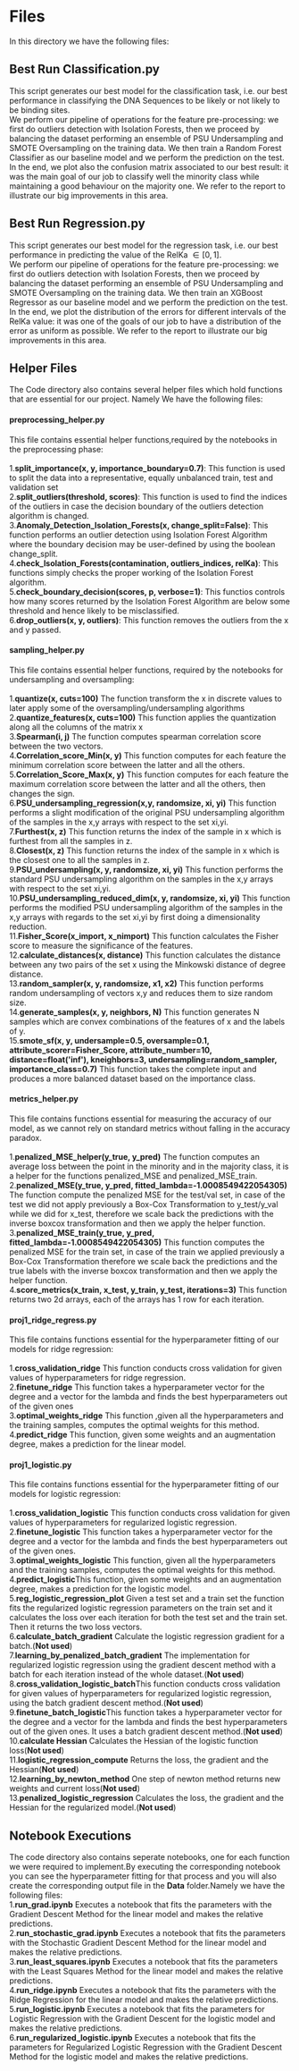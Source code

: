 # Files
In this directory we have the following files:

## Best Run Classification.py
This script generates our best model for the classification task, i.e. our best performance in classifying the DNA Sequences to be likely or not likely to be binding sites. <br>
We perform our pipeline of operations for the feature pre-processing: we first do outliers detection with Isolation Forests, then we proceed by balancing the dataset performing an ensemble of PSU Undersampling and SMOTE Oversampling on the training data. We then train a Random Forest Classifier as our baseline model and we perform the prediction on the test. In the end, we plot also the confusion matrix associated to our best result: it was the main goal of our job to classify well the minority class while maintaining a good behaviour on the majority one. We refer to the report to illustrate our big improvements in this area.

## Best Run Regression.py
This script generates our best model for the regression task, i.e. our best performance in predicting the value of the RelKa $\in [0,1]$.<br>
We perform our pipeline of operations for the feature pre-processing: we first do outliers detection with Isolation Forests, then we proceed by balancing the dataset performing an ensemble of PSU Undersampling and SMOTE Oversampling on the training data. We then train an XGBoost Regressor as our baseline model and we perform the prediction on the test. 
In the end, we plot the distribution of the errors for different intervals of the RelKa value: it was one of the goals of our job to have a distribution of the error as uniform as possible. We refer to the report to illustrate our big improvements in this area.

## Helper Files
The Code directory also contains several helper files which hold functions that are essential for our project. Namely We have the following files:

#### preprocessing_helper.py
This file contains essential helper functions,required by the notebooks in the preprocessing phase:<br><br>
1.**split_importance(x, y, importance_boundary=0.7)**: This function is used to split the data into a representative, equally unbalanced train, test and validation set<br>
2.**split_outliers(threshold, scores)**: This function is used to find the indices of the outliers in case the decision boundary of the outliers detection algorithm is changed. <br>
3.**Anomaly_Detection_Isolation_Forests(x, change_split=False)**: This function performs an outlier detection using Isolation Forest Algorithm where the boundary decision may be user-defined by using the boolean change_split. <br>
4.**check_Isolation_Forests(contamination, outliers_indices, relKa)**: This functions simply checks the proper working of the Isolation Forest algorithm. <br>
5.**check_boundary_decision(scores, p, verbose=1)**: This functios controls how many scores returned by the Isolation Forest Algorithm are below some threshold and hence likely to be misclassified. <br>
6.**drop_outliers(x, y, outliers)**: This function removes the outliers from the x and y passed. <br>


#### sampling_helper.py
This file contains essential helper functions, required by the notebooks for undersampling and oversampling:<br><br>
1.**quantize(x, cuts=100)** The function transform the x in discrete values to later apply some of the oversampling/undersampling algorithms<br>
2.**quantize_features(x, cuts=100)** This function applies the quantization along all the columns of the matrix x<br>
3.**Spearman(i, j)** The function computes spearman correlation score between the two vectors.<br>
4.**Correlation_score_Min(x, y)** This function computes for each feature the minimum correlation score between the latter and all the others. <br>
5.**Correlation_Score_Max(x, y)** This function computes for each feature the maximum correlation score between the latter and all the others, then changes the sign.<br>
6.**PSU_undersampling_regression(x,y, randomsize, xi, yi)** This function performs a slight modification of the original PSU undersampling algorithm of the samples in the x,y arrays with respect to the set xi,yi. <br>
7.**Furthest(x, z)** This function returns the index of the sample in x which is furthest from all the samples in z. <br>
8.**Closest(x, z)** This function returns the index of the sample in x which is the closest one to all the samples in z. <br>
9.**PSU_undersampling(x, y, randomsize, xi, yi)** This function performs the standard PSU undersampling algorithm on the samples in the x,y arrays
    with respect to the set xi,yi. <br>
10.**PSU_undersampling_reduced_dim(x, y, randomsize, xi, yi)** This function performs the modified PSU undersampling algorithm of the samples in the x,y arrays with regards to
     the set xi,yi by first doing a dimensionality reduction. <br>
11.**Fisher_Score(x_import, x_nimport)** This function calculates the Fisher score to measure the significance of the features.<br>
12.**calculate_distances(x, distance)** This function calculates the distance between any two pairs of the set x using the Minkowski distance of degree distance. <br>
13.**random_sampler(x, y, randomsize, x1, x2)** This function performs random undersampling of vectors x,y and reduces them to
    size random size. <br>
14.**generate_samples(x, y, neighbors, N)** This function generates N samples which are convex combinations of the features of x and the labels of y. <br>
15.**smote_sf(x, y, undersample=0.5, oversample=0.1, attribute_scorer=Fisher_Score,
             attribute_number=10, distance=float('inf'), kneighbors=3,
             undersampling=random_sampler, importance_class=0.7)** This function takes the complete input and produces a more balanced dataset based on the importance class. <br>


#### metrics_helper.py
This file contains functions essential for measuring the accuracy of our model, as we cannot rely on standard metrics without falling in the accuracy paradox. <br><br>
1.**penalized_MSE_helper(y_true, y_pred)** The function computes an average loss between the point in the minority and in the majority class, it is a helper for the functions penalized_MSE and penalized_MSE_train. <br>
2.**penalized_MSE(y_true, y_pred, fitted_lambda=-1.0008549422054305)** The function compute the penalized MSE for the test/val set, in case of the test we did not apply previously a Box-Cox Transformation to y_test/y_val while we did for x_test, therefore we scale back the predictions with the inverse boxcox transformation and then we apply the helper function. <br>
3.**penalized_MSE_train(y_true, y_pred, fitted_lambda=-1.0008549422054305)** This function computes the penalized MSE for the train set, in case of the train we applied      previously a Box-Cox Transformation therefore we scale back the predictions and the true labels with the inverse boxcox transformation and then we apply the helper function. <br>
4.**score_metrics(x_train, x_test, y_train, y_test, iterations=3)** This function returns two 2d arrays, each of the arrays has 1 row for each iteration.

#### proj1_ridge_regress.py
This file contains functions essential for the hyperparameter fitting of our models for ridge regression:<br><br>
1.**cross_validation_ridge** This function conducts cross validation for given values of hyperparameters for ridge regression.<br>
2.**finetune_ridge** This function takes a hyperparameter vector for the degree and a vector for the lambda and finds the best hyperparameters out of the given ones<br>
3.**optimal_weights_ridge** This function ,given all the hyperparameters and the training samples, computes the optimal weights for this method.<br>
4.**predict_ridge** This function, given some weights and an augmentation degree, makes a prediction for the linear model.

#### proj1_logistic.py
This file contains functions essential for the hyperparameter fitting of our models for logistic regression:<br><br>
1.**cross_validation_logistic** This function conducts cross validation for given values of hyperparameters for regularized logistic regression.<br>
2.**finetune_logistic** This function takes a hyperparameter vector for the degree and a vector for the lambda and finds the best hyperparameters out of the given ones.<br>
3.**optimal_weights_logistic** This function, given all the hyperparameters and the training samples, computes the optimal weights for this method.<br>
4.**predict_logistic**This function, given some weights and an augmentation degree, makes a prediction for the logistic model.<br>
5.**reg_logistic_regression_plot** Given a test set and a train set the function fits the regularized logistic regression parameters on the train set and it calculates the loss over each iteration for both the test set and the train set. Then it returns the two loss vectors.<br>
6.**calculate_batch_gradient** Calculate the logistic regression gradient for a batch.(**Not used**)<br>
7.**learning_by_penalized_batch_gradient** The implementation for regularized logistic regression using the gradient descent method with a batch for each iteration instead of the whole dataset.(**Not used**)<br>
8.**cross_validation_logistic_batch**This function conducts cross validation for given values of hyperparameters for regularized logistic regression, using the batch gradient descent method.(**Not used**)<br>
9.**finetune_batch_logistic**This function takes a hyperparameter vector for the degree and a vector for the lambda and finds the best hyperparameters out of the given ones. It uses a batch gradient descent method.(**Not used**)<br>
10.**calculate Hessian** Calculates the Hessian of the logistic function loss(**Not used**)<br>
11.**logistic_regression_compute** Returns the loss, the gradient and the Hessian(**Not used**)<br>
12.**learning_by_newton_method** One step of newton method returns new weights and current loss(**Not used**)<br>
13.**penalized_logistic_regression** Calculates the loss, the gradient and the Hessian for the regularized model.(**Not used**)

## Notebook Executions
The code directory also contains seperate notebooks, one for each function we were required to implement.By executing the corresponding notebook you can see the hyperparameter fitting for that process and you will also create the corresponding output file in the **Data** folder.Namely we have the following files:<br>
1.**run_grad.ipynb** Executes a notebook that fits the parameters with the Gradient Descent Method for the linear model and makes the relative predictions.<br>
2.**run_stochastic_grad.ipynb** Executes a notebook that fits the parameters with the Stochastic Gradient Descent Method for the linear model and makes the relative predictions.<br>
3.**run_least_squares.ipynb** Executes a notebook that fits the parameters with the Least Squares Method for the linear model and makes the relative predictions.<br>
4.**run_ridge.ipynb** Executes a notebook that fits the parameters with the Ridge Regression for the linear model and makes the relative predictions.<br>
5.**run_logistic.ipynb** Executes a notebook that fits the parameters for Logistic Regression with the Gradient Descent for the logistic model and makes the relative predictions.<br>
6.**run_regularized_logistic.ipynb** Executes a notebook that fits the parameters for Regularized Logistic Regression with the Gradient Descent Method for the logistic model and makes the relative predictions.<br>
